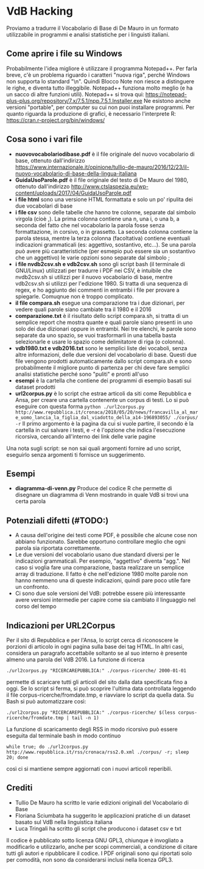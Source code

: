 # VdB Hacking
Proviamo a tradurre il Vocabolario di Base di De Mauro in un formato utilizzabile in programmi e analisi statistiche per i linguisti italiani.

## Come aprire i file su Windows
Probabilmente l'idea migliore è utilizzare il programma Notepad++. Per farla breve, c'è un problema riguardo i caratteri "nuova riga", perché Windows non supporta lo standard "\n". Quindi Blocco Note non riesce a distinguere le righe, e diventa tutto illeggibile. Notepad++ funziona molto meglio (e ha un sacco di altre funzioni utili).
Notepad++ si trova qui:
https://notepad-plus-plus.org/repository/7.x/7.5.1/npp.7.5.1.Installer.exe
Ne esistono anche versioni "portable", per computer su cui non puoi installare programmi.
Per quanto riguarda la produzione di grafici, è necessario l'interprete R: https://cran.r-project.org/bin/windows/

## Cosa sono i vari file

- **nuovovocabolariodibase.pdf** è il file originale del nuovo vocabolario di base, ottenuto dall'indirizzo https://www.internazionale.it/opinione/tullio-de-mauro/2016/12/23/il-nuovo-vocabolario-di-base-della-lingua-italiana
- **GuidaUsoParole.pdf** è il file originale del testo di De Mauro del 1980, ottenuto dall'indirizzo http://www.ctslaspezia.eu/wp-content/uploads/2017/04/GuidaUsoParole.pdf
- **i file html** sono una versione HTML formattata e solo un po' ripulita dei due vocabolari di base
- **i file csv** sono delle tabelle che hanno tre colonne, separate dal simbolo virgola (cioè ,). La prima colonna contiene una n, una i, o una b, a seconda del fatto che nel vocabolario la parola fosse senza formattazione, in corsivo, o in grassetto. La seconda colonna contiene la parola stessa, mentre la terza colonna (facoltativa) contiene eventuali indicazioni grammaticali (es: aggettivo, sostantivo, etc...). Se una parola può avere più caratteristiche (per esmepio può essere sia un sostantivo che un aggettivo) le varie opzioni sono separate dal simbolo ;
- **i file nvdb2csv.sh e vdb2csv.sh** sono gli script bash (il terminale di GNU/Linux) utilizzati per tradurre i PDF nei CSV, è intuibile che nvdb2csv.sh si utilizzi per il nuovo vocabolario di base, mentre vdb2csv.sh si utilizzi per l'edizione 1980. Si tratta di una sequenza di regex, e ho aggiunto dei commenti in entrambi i file per provare a spiegarle. Comuqnue non è troppo complicato.
- **il file compara.sh** esegue una comparazione tra i due dizionari, per vedere quali parole siano cambiate tra il 1980 e il 2016
- **comparazione.txt** è il risultato dello script compara.sh, si tratta di un semplice report che mostra quante e quali parole siano presenti in uno solo dei due dizionari oppure in entrambi. Nei tre elenchi, le parole sono separate da uno spazio, se vuoi trasformarli in una tabella basta selezionarle e usare lo spazio come delimitatore di riga (o colonna).
- **vdb1980.txt e vdb2016.txt** sono le semplici liste dei vocaboli, senza altre informazioni, delle due versioni del vocabolario di base. Questi due file vengono prodotti automaticamente dallo script compara.sh e sono probabilmente il migliore punto di partenza per chi deve fare semplici analisi statistiche perché sono "puliti" e pronti all'uso
- **esempi** è la cartella che contiene dei programmi di esempio basati sui dataset prodotti
- **url2corpus.py** è lo script che estrae articoli da siti come Repubblica e Ansa, per creare una cartella contenente un corpus di testi. Lo si può eseguire con questa forma `python ./url2corpus.py http://www.repubblica.it/cronaca/2018/05/20/news/francavilla_al_mare_uomo_lancia_la_figlia_dal_viadotto_della_a14-196893055/ ./corpus/ -r` Il primo argomento è la pagina da cui si vuole partire, il secondo è la cartella in cui salvare i testi, e -r è l'opzione che indica l'esecuzione ricorsiva, cercando all'interno dei link delle varie pagine

Una nota sugli script: se non sai quali argomenti fornire ad uno script, eseguirlo senza argomenti ti fornisce un suggerimento.

## Esempi
- **diagramma-di-venn.py** Produce del codice R che permette di disegnare un diagramma di Venn mostrando in quale VdB si trovi una certa parola

## Potenziali difetti (#TODO:)
- A causa dell'origine dei testi come PDF, è possibile che alcune cose non abbiano funzionato. Sarebbe opportuno controllare meglio che ogni parola sia riportata correttamente.
- Le due versioni del vocabolario usano due standard diversi per le indicazioni grammaticali. Per esempio, "aggettivo" diventa "agg.". Nel caso si voglia fare una comparazione, basta realizzare un semplice array di traduzione. Il fatto è che nell'edizione 1980 molte parole non hanno nemmeno una di queste indicazioni, quindi pare poco utile fare un confronto.
- Ci sono due sole versioni del VdB: potrebbe essere più interessante avere versioni intermedie per capire come sia cambiato il linguaggio nel corso del tempo

## Indicazioni per URL2Corpus
Per il sito di Repubblica e per l'Ansa, lo script cerca di riconoscere le porzioni di articolo in ogni pagina sulla base dei tag HTML. In altri casi, considera un paragrafo accettabile soltanto se al suo interno è presente almeno una parola del VdB 2016.
La funzione di ricerca
```
./url2corpus.py "RICERCAREPUBBLICA:" ./corpus-ricerche/ 2000-01-01
```
permette di scaricare tutti gli articoli del sito dalla data specificata fino a oggi. Se lo script si ferma, si può scoprire l'ultima data controllata leggendo il file corpus-ricerche/fromdate.tmp, e riavviare lo script da quella data. Su Bash si può automatizzare così:
```
./url2corpus.py "RICERCAREPUBBLICA:" ./corpus-ricerche/ $(less corpus-ricerche/fromdate.tmp | tail -n 1)
```
La funzione di scaricamento degli RSS in modo ricorsivo può essere eseguita dal terminale bash in modo continuo
```
while true; do ./url2corpus.py http://www.repubblica.it/rss/cronaca/rss2.0.xml ./corpus/ -r; sleep 20; done
```
così ci si mantiene sempre aggiornati con i nuovi articoli reperibili.

## Crediti
- Tullio De Mauro ha scritto le varie edizioni originali del Vocabolario di Base
- Floriana Sciumbata ha suggerito le applicazioni pratiche di un dataset basato sul VdB nella linguistica italiana
- Luca Tringali ha scritto gli script che producono i dataset csv e txt

Il codice è pubblicato sotto licenza GNU GPL3, chiunque è invogliato a modificarlo e utilizzarlo, anche per scopi commerciali, a condizione di citare tutti gli autori e ripubblicare il codice. I PDF originali sono qui riportati solo per comodità, non sono da considerarsi inclusi nella licenza GPL3.
